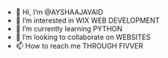 - 👋 Hi, I’m @AYSHAAJAVAID
- 👀 I’m interested in WIX WEB DEVELOPMENT
- 🌱 I’m currently learning PYTHON
- 💞️ I’m looking to collaborate on WEBSITES
- 📫 How to reach me THROUGH FIVVER

<!---
AYSHAAJAVAID/AYSHAAJAVAID is a ✨ special ✨ repository because its `README.md` (this file) appears on your GitHub profile.
You can click the Preview link to take a look at your changes.
--->

